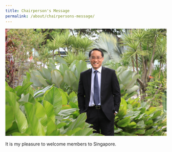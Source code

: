 ```yaml
---
title: Chairperson's Message
permalink: /about/chairpersons-message/
---
```


![Photo of CE](/images/sg-ngiamshihchun.jpg)

It is my pleasure to welcome members to Singapore.
